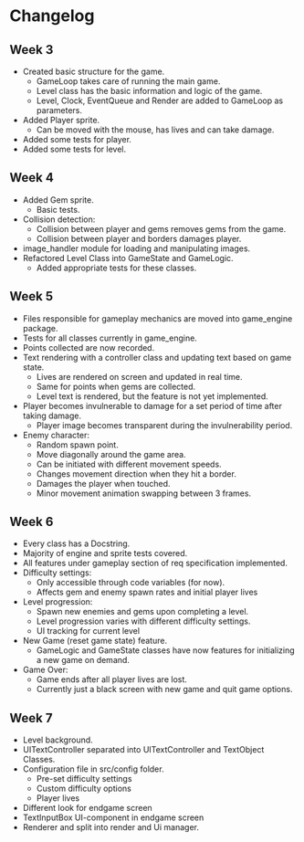 # Changelog

## Week 3

- Created basic structure for the game.
    - GameLoop takes care of running the main game.
    - Level class has the basic information and logic of the game.
    - Level, Clock, EventQueue and Render are added to GameLoop as parameters.
- Added Player sprite.
    - Can be moved with the mouse, has lives and can take damage.
- Added some tests for player.
- Added some tests for level.

## Week 4

- Added Gem sprite.
    - Basic tests.
- Collision detection:
    - Collision between player and gems removes gems from the game.
    - Collision between player and borders damages player.
- image_handler module for loading and manipulating images.
- Refactored Level Class into GameState and GameLogic.
    - Added appropriate tests for these classes.

## Week 5

- Files responsible for gameplay mechanics are moved into game_engine package.
- Tests for all classes currently in game_engine.
- Points collected are now recorded.
- Text rendering with a controller class and updating text based on game state.
    - Lives are rendered on screen and updated in real time.
    - Same for points when gems are collected.
    - Level text is rendered, but the feature is not yet implemented.
- Player becomes invulnerable to damage for a set period of time after taking damage.
    - Player image becomes transparent during the invulnerability period.
- Enemy character:
    - Random spawn point.
    - Move diagonally around the game area.
    - Can be initiated with different movement speeds.
    - Changes movement direction when they hit a border.
    - Damages the player when touched.
    - Minor movement animation swapping between 3 frames.

## Week 6

- Every class has a Docstring.
- Majority of engine and sprite tests covered.
- All features under gameplay section of req specification implemented.
- Difficulty settings:
    - Only accessible through code variables (for now).
    - Affects gem and enemy spawn rates and initial player lives
- Level progression:
    - Spawn new enemies and gems upon completing a level.
    - Level progression varies with different difficulty settings.
    - UI tracking for current level
- New Game (reset game state) feature.
    - GameLogic and GameState classes have now features for initializing a new game on demand.
- Game Over:
    - Game ends after all player lives are lost.
    - Currently just a black screen with new game and quit game options.

## Week 7

- Level background.
- UITextController separated into UITextController and TextObject Classes.
- Configuration file in src/config folder.
    - Pre-set difficulty settings
    - Custom difficulty options
    - Player lives
- Different look for endgame screen
- TextInputBox UI-component in endgame screen
- Renderer and split into render and Ui manager.